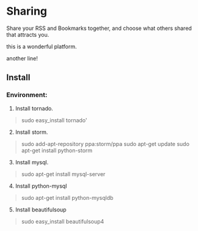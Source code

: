 Sharing
===========

Share your RSS and Bookmarks together, and choose what others shared that attracts you.

this is a wonderful platform.

another line!

## Install
### Environment:

1. Install tornado. 
>sudo easy_install tornado'

2. Install storm. 
>sudo add-apt-repository ppa:storm/ppa
sudo apt-get update
sudo apt-get install python-storm 

3. Install mysql.
>sudo apt-get install mysql-server

4. Install python-mysql
>sudo apt-get install python-mysqldb

5. Install beautifulsoup
>sudo easy_install beautifulsoup4